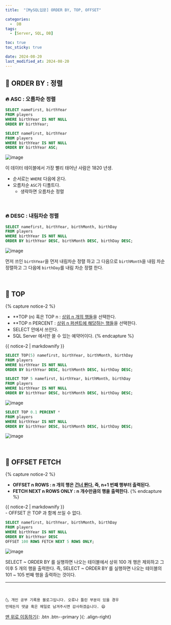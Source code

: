 ```yaml
---
title:  "[MySQL입문] ORDER BY, TOP, OFFSET" 

categories:
  -  DB
tags:
  - [Server, SQL, DB]

toc: true
toc_sticky: true

date: 2024-08-20
last_modified_at: 2024-08-20
---
```


## 🚀 ORDER BY : 정렬

### 🔥 ASC : 오름차순 정렬

```sql
SELECT nameFirst, birthYear
FROM players
WHERE birthYear IS NOT NULL
ORDER BY birthYear;
```

```sql
SELECT nameFirst, birthYear
FROM players
WHERE birthYear IS NOT NULL
ORDER BY birthYear ASC;
```

![image](https://user-images.githubusercontent.com/42318591/114293376-92b2d280-9ad0-11eb-8f8e-5d680311da15.png)

이 데이터 테이블에서 가장 빨리 태어난 사람은 1820 년생.

- 순서로는 `WHERE` 다음에 온다.
- 오름차순 `ASC`가 디폴트다.
  - 생략하면 오름차순 정렬

<br>

### 🔥 DESC : 내림차순 정렬 

```sql
SELECT namefirst, birthYear, birthMonth, birthDay
FROM players
WHERE birthYear IS NOT NULL
ORDER BY birthYear DESC, birthMonth DESC, birthDay DESC;  
```

![image](https://user-images.githubusercontent.com/42318591/114293419-d4437d80-9ad0-11eb-90f1-25226c7f0bde.png)

먼저 쓰인 `birthYear`을 먼저 내림차순 정렬 하고 그 다음으로 `birthMonth`을 내림 차순 정렬하고 그 다음에 `birthDay`를 내림 차순 정렬 한다.

<br>

## 🚀 TOP

{% capture notice-2 %}
- **TOP (n) 혹은 TOP n : <u>상위 n 개의 행들</u>을 선택한다.
- **TOP n PERCENT : <u>상위 n 퍼센트에 해당하는 행들</u>을 선택한다.
- SELECT 안에서 쓰인다.
- SQL Server 에서만 쓸 수 있는 예약어이다.
{% endcapture %}
<div class="notice">{{ notice-2 | markdownify }}</div>

```sql
SELECT TOP(5) namefirst, birthYear, birthMonth, birthDay
FROM players
WHERE birthYear IS NOT NULL
ORDER BY birthYear DESC, birthMonth DESC, birthDay DESC;  
```
```sql
SELECT TOP 5 namefirst, birthYear, birthMonth, birthDay
FROM players
WHERE birthYear IS NOT NULL
ORDER BY birthYear DESC, birthMonth DESC, birthDay DESC;  
```

![image](https://user-images.githubusercontent.com/42318591/114293532-dce88380-9ad1-11eb-91bf-2ec7e09414ae.png)


```sql
SELECT TOP 0.1 PERCENT *
FROM players
WHERE birthYear IS NOT NULL
ORDER BY birthYear DESC, birthMonth DESC, birthDay DESC;  
```

![image](https://user-images.githubusercontent.com/42318591/114293576-3650b280-9ad2-11eb-9356-0704215a0c18.png)


<br>

## 🚀 OFFSET FETCH

{% capture notice-2 %}
- **OFFSET n ROWS : n 개의 행은 <u>건너 뛴다.</u> 즉, n+1 번째 행부터 출력된다.**
- **FETCH NEXT n ROWS ONLY : n 개수만큼의 행을 출력한다.**
{% endcapture %}
<div class="notice">{{ notice-2 | markdownify }}</div>
- OFFSET 은 TOP 과 함께 쓰일 수 없다.

```sql
SELECT namefirst, birthYear, birthMonth, birthDay
FROM players
WHERE birthYear IS NOT NULL
ORDER BY birthYear DESC
OFFSET 100 ROWS FETCH NEXT 5 ROWS ONLY;
```

![image](https://user-images.githubusercontent.com/42318591/114293619-acedb000-9ad2-11eb-9288-5f726b9baebd.png)

SELECT ~ ORDER BY 를 실행하면 나오는 테이블에서 상위 100 개 행은 제외하고 그 이후 5 개의 행을 출력한다. 즉, SELECT ~ ORDER BY 를 실행하면 나오는 테이블의 101 ~ 105 번째 행을 출력하는 것이다.

***
<br>

    🌜 개인 공부 기록용 블로그입니다. 오류나 틀린 부분이 있을 경우 
    언제든지 댓글 혹은 메일로 남겨주시면 감사하겠습니다. 😄

[맨 위로 이동하기](#){: .btn .btn--primary }{: .align-right}